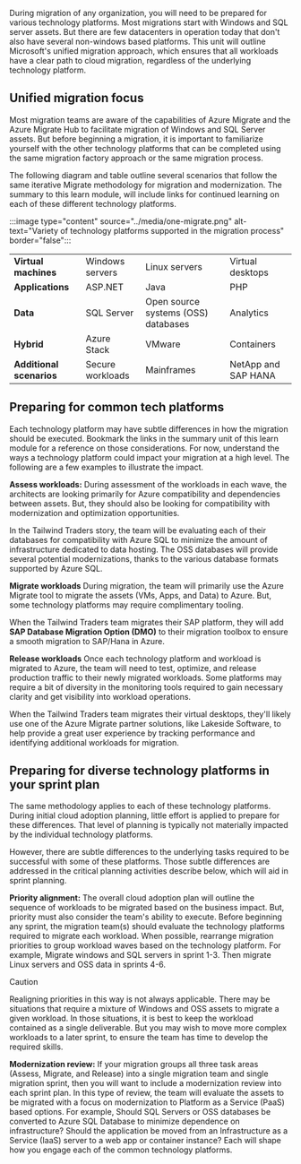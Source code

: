 During migration of any organization, you will need to be prepared for various technology platforms. Most migrations start with Windows and SQL server assets. But there are few datacenters in operation today that don't also have several non-windows based platforms. This unit will outline Microsoft's unified migration approach, which ensures that all workloads have a clear path to cloud migration, regardless of the underlying technology platform.

## Unified migration focus

Most migration teams are aware of the capabilities of Azure Migrate and the Azure Migrate Hub to facilitate migration of Windows and SQL Server assets. But before beginning a migration, it is important to familiarize yourself with the other technology platforms that can be completed using the same migration factory approach or the same migration process.

The following diagram and table outline several scenarios that follow the same iterative Migrate methodology for migration and modernization. The summary to this learn module, will include links for continued learning on each of these different technology platforms.

:::image type="content" source="../media/one-migrate.png" alt-text="Variety of technology platforms supported in the migration process" border="false":::

| | | | |
|---------|---------|---------|---------|
| **Virtual machines** | Windows servers | Linux servers | Virtual desktops |
| **Applications** | ASP.NET | Java | PHP |
| **Data** | SQL Server | Open source systems (OSS) databases | Analytics |
| **Hybrid** | Azure Stack | VMware | Containers |
| **Additional scenarios** | Secure workloads | Mainframes | NetApp and SAP HANA |

## Preparing for common tech platforms

Each technology platform may have subtle differences in how the migration should be executed. Bookmark the links in the summary unit of this learn module for a reference on those considerations. For now, understand the ways a technology platform could impact your migration at a high level. The following are a few examples to illustrate the impact.

**Assess workloads:** During assessment of the workloads in each wave, the architects are looking primarily for Azure compatibility and dependencies between assets. But, they should also be looking for compatibility with modernization and optimization opportunities.

In the Tailwind Traders story, the team will be evaluating each of their databases for compatibility with Azure SQL to minimize the amount of infrastructure dedicated to data hosting. The OSS databases will provide several potential modernizations, thanks to the various database formats supported by Azure SQL.

**Migrate workloads** During migration, the team will primarily use the Azure Migrate tool to migrate the assets (VMs, Apps, and Data) to Azure. But, some technology platforms may require complimentary tooling.

When the Tailwind Traders team migrates their SAP platform, they will add **SAP Database Migration Option (DMO)** to their migration toolbox to ensure a smooth migration to SAP/Hana in Azure.

**Release workloads**  Once each technology platform and workload is migrated to Azure, the team will need to test, optimize, and release production traffic to their newly migrated workloads. Some platforms may require a bit of diversity in the monitoring tools required to gain necessary clarity and get visibility into workload operations.

When the Tailwind Traders team migrates their virtual desktops, they'll likely use one of the Azure Migrate partner solutions, like Lakeside Software, to help provide a great user experience by tracking performance and identifying additional workloads for migration.

## Preparing for diverse technology platforms in your sprint plan

The same methodology applies to each of these technology platforms. During initial cloud adoption planning, little effort is applied to prepare for these differences. That level of planning is typically not materially impacted by the individual technology platforms.

However, there are subtle differences to the underlying tasks required to be successful with some of these platforms. Those subtle differences are addressed in the critical planning activities describe below, which will aid in sprint planning.

**Priority alignment:** The overall cloud adoption plan will outline the sequence of workloads to be migrated based on the business impact. But, priority must also consider the team's ability to execute. Before beginning any sprint, the migration team(s) should evaluate the technology platforms required to migrate each workload. When possible, rearrange migration priorities to group workload waves based on the technology platform. For example, Migrate windows and SQL servers in sprint 1-3. Then migrate Linux servers and OSS data in sprints 4-6.  

> [!CAUTION]
> Realigning priorities in this way is not always applicable. There may be situations that require a mixture of Windows and OSS assets to migrate a given workload. In those situations, it is best to keep the workload contained as a single deliverable. But you may wish to move more complex workloads to a later sprint, to ensure the team has time to develop the required skills.

**Modernization review:** If your migration groups all three task areas (Assess, Migrate, and Release) into a single migration team and single migration sprint, then you will want to include a modernization review into each sprint plan. In this type of review, the team will evaluate the assets to be migrated with a focus on modernization to Platform as a Service (PaaS) based options. For example, Should SQL Servers or OSS databases be converted to Azure SQL Database to minimize dependence on infrastructure? Should the application be moved from an Infrastructure as a Service (IaaS) server to a web app or container instance? Each will shape how you engage each of the common technology platforms.
